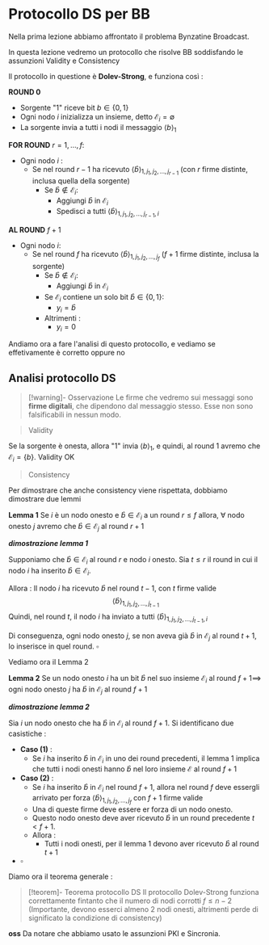 # Protocollo DS per BB

Nella prima lezione abbiamo affrontato il problema Bynzatine Broadcast.

In questa lezione vedremo un protocollo che risolve BB soddisfando le assunzioni Validity e Consistency

Il protocollo in questione è **Dolev-Strong**, e funziona così : 

**ROUND 0**
- Sorgente "1" riceve bit $b\in\{0,1\}$
- Ogni nodo $i$ inizializza un insieme, detto $\mathcal E_i=\emptyset$
- La sorgente invia a tutti i nodi il messaggio $\langle b\rangle_1$

**FOR ROUND** $r=1,\dots,f$:
- Ogni nodo $i$ : 
	- Se nel round $r-1$ ha ricevuto $\langle \hat{b}\rangle_{1,j_1,j_2,\dots,j_{r-1}}$ (con $r$ firme distinte, inclusa quella della sorgente)
		- Se $\hat{b}\not\in\mathcal E_i$:
			- Aggiungi $\hat{b}$ in $\mathcal E_i$
			- Spedisci a tutti $\langle \hat{b}\rangle_{1,j_1,j_2,\dots,j_{r-1},i}$

**AL ROUND** $f+1$
- Ogni nodo $i$:
	- Se nel round $f$ ha ricevuto $\langle \hat{b}\rangle_{1,j_1,j_2,\dots,j_{f}}$ ($f+1$ firme distinte, inclusa la sorgente)
		- Se $\hat{b}\not\in\mathcal E_i$:
			- Aggiungi $\hat{b}$ in $\mathcal E_i$
		- Se $\mathcal E_i$ contiene un solo bit $\hat{b}\in\{0,1\}$:
			- $y_i=\hat{b}$
		- Altrimenti :
			- $y_i=0$

Andiamo ora a fare l'analisi di questo protocollo, e vediamo se effetivamente è corretto oppure no

## Analisi protocollo DS

>[!warning]- Osservazione
>Le firme che vedremo sui messaggi sono **firme digitali**, che dipendono dal messaggio stesso.
>Esse non sono falsificabili in nessun modo.


>Validity

Se la sorgente è onesta, allora "1" invia $\langle b\rangle_1$, e quindi, al round 1 avremo che $\mathcal E_i=\{b\}$. Validity OK

>Consistency

Per dimostrare che anche consistency viene rispettata, dobbiamo dimostrare due lemmi

**Lemma 1**
Se $i$ è un nodo onesto e $\hat{b}\in\mathcal E_i$ a un round $r\leq f$ allora, $\forall$ nodo onesto $j$ avremo che $\hat{b}\in\mathcal E_j$ al round $r+1$

***dimostrazione lemma 1***

Supponiamo che $\hat{b}\in\mathcal E_i$ al round $r$ e nodo $i$ onesto.
Sia $t\leq r$ il round in cui il nodo $i$ ha inserito $\hat{b}\in\mathcal E_i$.

Allora : 
Il nodo $i$ ha ricevuto $\hat{b}$ nel round $t-1$, con $t$ firme valide $$\langle\hat{b}\rangle_{1,j_1,j_2,\dots,j_{t-1}}$$
Quindi, nel round $t$, il nodo $i$ ha inviato a tutti $\langle\hat{b}\rangle_{1,j_1,j_2,\dots,j_{t-1},i}$

Di conseguenza, ogni nodo onesto $j$, se non aveva già $\hat{b}$ in $\mathcal E_j$ al round $t+1$, lo inserisce in quel round. $\square$ 

Vediamo ora il Lemma 2

**Lemma 2**
Se un nodo onesto $i$ ha un bit $\hat{b}$ nel suo insieme $\mathcal E_i$ al round $f+1\implies$ ogni nodo onesto $j$ ha $\hat{b}$ in $\mathcal E_j$ al round $f+1$

***dimostrazione lemma 2***

Sia $i$ un nodo onesto che ha $\hat{b}$ in $\mathcal E_i$ al round $f+1$.
Si identificano due casistiche :
- **Caso (1)** :
	- Se $i$ ha inserito $\hat{b}$ in $\mathcal E_i$ in uno dei round precedenti, il lemma 1 implica che tutti i nodi onesti hanno $\hat{b}$ nel loro insieme $\mathcal E$ al round $f+1$
- **Caso (2)** :
	- Se $i$ ha inserito $\hat{b}$ in $\mathcal E_i$ nel round $f+1$, allora nel round $f$ deve essergli arrivato per forza $\langle \hat{b}\rangle_{1,j_1,j_2,\dots,j_{f}}$ con $f+1$ firme valide
	- Una di queste firme deve essere er forza di un nodo onesto.
	- Questo nodo onesto deve aver ricevuto $\hat{b}$ in un round precedente $t\lt f+1$. 
	- Allora : 
		- Tutti i nodi onesti, per il lemma 1 devono aver ricevuto $\hat{b}$ al round $t+1$
- $\square$

Diamo ora il teorema generale :

>[!teorem]- Teorema protocollo DS
>Il protocollo Dolev-Strong funziona correttamente fintanto che il numero di nodi corrotti $f\leq n-2$
>(Importante, devono esserci almeno $2$ nodi onesti, altrimenti perde di significato la condizione di consistency)

**oss**
Da notare che abbiamo usato le assunzioni PKI e Sincronia.


